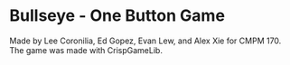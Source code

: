 <h1>Bullseye - One Button Game</h1>

<p>Made by Lee Coronilia, Ed Gopez, Evan Lew, and Alex Xie for CMPM 170.<br>
The game was made with CrispGameLib.
